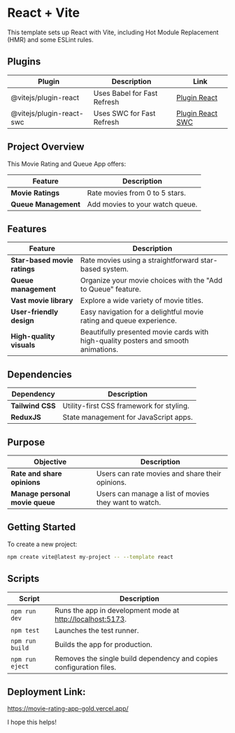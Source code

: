 # React + Vite

This template sets up React with Vite, including Hot Module Replacement (HMR) and some ESLint rules.

## Plugins

| Plugin | Description | Link |
|--------|-------------|------|
| @vitejs/plugin-react | Uses Babel for Fast Refresh | [Plugin React](https://github.com/vitejs/vite-plugin-react/blob/main/packages/plugin-react/README.md) |
| @vitejs/plugin-react-swc | Uses SWC for Fast Refresh | [Plugin React SWC](https://github.com/vitejs/vite-plugin-react-swc) |

<link rel="stylesheet" href="https://unicons.iconscout.com/release/v4.0.8/css/line.css">

## <i class="uil uil-eye"></i> Project Overview

This Movie Rating and Queue App offers:

| Feature | Description |
|---------|-------------|
| **Movie Ratings** | Rate movies from 0 to 5 stars. |
| **Queue Management** | Add movies to your watch queue. |

## <i class="uil uil-file-medical-alt"></i> Features

| Feature | Description |
|---------|-------------|
| **Star-based movie ratings** | Rate movies using a straightforward star-based system. |
| **Queue management** | Organize your movie choices with the "Add to Queue" feature. |
| **Vast movie library** | Explore a wide variety of movie titles. |
| **User-friendly design** | Easy navigation for a delightful movie rating and queue experience. |
| **High-quality visuals** | Beautifully presented movie cards with high-quality posters and smooth animations. |

## <i class="uil uil-box"></i> Dependencies

| Dependency | Description |
|------------|-------------|
| **Tailwind CSS** | Utility-first CSS framework for styling. |
| **ReduxJS** | State management for JavaScript apps. |

## <i class="uil uil-bullseye"></i> Purpose

| Objective | Description |
|-----------|-------------|
| **Rate and share opinions** | Users can rate movies and share their opinions. |
| **Manage personal movie queue** | Users can manage a list of movies they want to watch. |

## <i class="uil uil-react"></i> Getting Started

To create a new project:

```bash
npm create vite@latest my-project -- --template react
```

## <i class="uil uil-terminal"></i> Scripts

| Script | Description |
|--------|-------------|
| `npm run dev` | Runs the app in development mode at [http://localhost:5173](http://localhost:5173). |
| `npm test` | Launches the test runner. |
| `npm run build` | Builds the app for production. |
| `npm run eject` | Removes the single build dependency and copies configuration files. |

## <i class="uil uil-phone"></i> Deployment Link: 
https://movie-rating-app-gold.vercel.app/

I hope this helps!